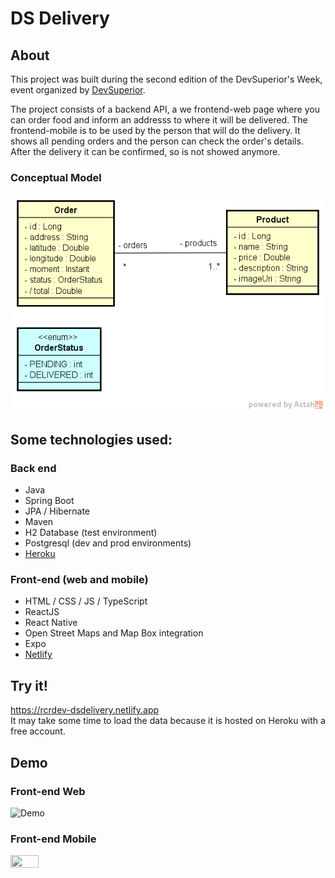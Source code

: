 # DS Delivery

## About
This project was built during the second edition of the DevSuperior's Week, event organized by [DevSuperior](https://devsuperior.com.br).

The project consists of a backend API, a we frontend-web page where you can order food and inform an addresss to where it will be delivered.
The frontend-mobile is to be used by the person that will do the delivery. It shows all pending orders and the person can check the order's details. After the delivery it can be confirmed, so is not showed anymore.

### Conceptual Model
![Conceptual Model](https://github.com/romeucr/dsdeliver/blob/main/repo-assets/concept-model.png)

## Some technologies used:
### Back end
- Java
- Spring Boot
- JPA / Hibernate
- Maven
- H2 Database (test environment)
- Postgresql (dev and prod environments)
- [Heroku](https://www.heroku.com/)

### Front-end (web and mobile)
- HTML / CSS / JS / TypeScript
- ReactJS
- React Native
- Open Street Maps and Map Box integration
- Expo
- [Netlify](https://www.netlify.com/)

## Try it!
https://rcrdev-dsdelivery.netlify.app  
It may take some time to load the data because it is hosted on Heroku with a free account.

## Demo
### Front-end Web
![Demo](https://github.com/romeucr/dsdeliver/blob/main/repo-assets/demo-web.gif)  
### Front-end Mobile  
<img src="https://github.com/romeucr/dsdeliver/blob/main/repo-assets/demo-mobile.gif" width="30%" height="30%">
